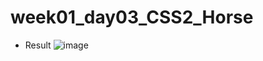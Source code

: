 # week01_day03_CSS2_Horse
- Result
![image](https://user-images.githubusercontent.com/72529306/136674612-57f08792-28db-471f-9854-12849da87136.png)

